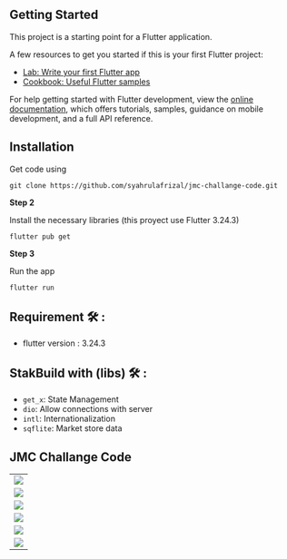 ## Getting Started

This project is a starting point for a Flutter application.

A few resources to get you started if this is your first Flutter project:

- [Lab: Write your first Flutter app](https://docs.flutter.dev/get-started/codelab)
- [Cookbook: Useful Flutter samples](https://docs.flutter.dev/cookbook)

For help getting started with Flutter development, view the
[online documentation](https://docs.flutter.dev/), which offers tutorials,
samples, guidance on mobile development, and a full API reference.

## Installation

Get code using

```
git clone https://github.com/syahrulafrizal/jmc-challange-code.git
```

__Step 2__

Install the necessary libraries (this proyect use Flutter 3.24.3)

```
flutter pub get
```

__Step 3__

Run the app

```bash
flutter run
```

## Requirement 🛠 :
- flutter version :  3.24.3

## StakBuild with (libs) 🛠 :
- `get_x`: State Management
- `dio`: Allow connections with server
- `intl`: Internationalization
- `sqflite`: Market store data

## JMC Challange Code

<table>
  <tr>
    <td align="center" valign="center"><img src="screehshoot/image_home_1.png"></td>
  </tr>
  <tr>
    <td align="center" valign="center"><img src="screehshoot/image_home_2.png"></td>
  </tr>
  <tr>
    <td align="center" valign="center"><img src="screehshoot/image_province.png"></td>
  </tr>
  <tr>
    <td align="center" valign="center"><img src="screehshoot/image_city.png"></td>
  </tr>
  <tr>
    <td align="center" valign="center"><img src="screehshoot/image_action_more.png"></td>
  </tr>
  <tr>
    <td align="center" valign="center"><img src="screehshoot/image_edit.png"></td>
  </tr>
 </table>

